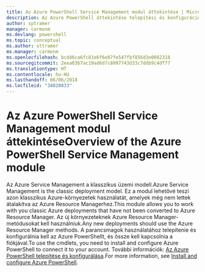 ```yaml
---
title: Az Azure PowerShell Service Management modul áttekintése | Microsoft Docs
description: Az Azure PowerShell áttekintése telepítési és konfigurációs hivatkozásokkal.
author: sptramer
manager: carmonm
ms.devlang: powershell
ms.topic: conceptual
ms.author: sttramer
ms.manager: carmonm
ms.openlocfilehash: bcd46ca6fc81e6f6e87fe547fbf856d3e0082318
ms.sourcegitcommit: 2eea03b7ac19ad6d7c8097743d33c7ddb9c4df77
ms.translationtype: HT
ms.contentlocale: hu-HU
ms.lasthandoff: 06/06/2018
ms.locfileid: "34820833"
---
```

# <a name="overview-of-the-azure-powershell-service-management-module"></a><span data-ttu-id="359c5-103">Az Azure PowerShell Service Management modul áttekintése</span><span class="sxs-lookup"><span data-stu-id="359c5-103">Overview of the Azure PowerShell Service Management module</span></span>

<span data-ttu-id="359c5-104">Az Azure Service Management a klasszikus üzemi modell.</span><span class="sxs-lookup"><span data-stu-id="359c5-104">Azure Service Management is the classic deployment model.</span></span> <span data-ttu-id="359c5-105">Ez a modul lehetővé teszi azon klasszikus Azure-környezetek használatát, amelyek még nem lettek átalakítva az Azure Resource Managerhez.</span><span class="sxs-lookup"><span data-stu-id="359c5-105">This module allows you to work with you classic Azure deployments that have not been converted to Azure Resource Manager.</span></span> <span data-ttu-id="359c5-106">Az új környezeteknek Azure Resource Manager-metódusokat kell használniuk.</span><span class="sxs-lookup"><span data-stu-id="359c5-106">Any new deployments should use the Azure Resource Manager methods.</span></span> <span data-ttu-id="359c5-107">A parancsmagok használatához telepítenie és konfigurálnia kell az Azure PowerShellt, és össze kell kapcsolnia a fiókjával.</span><span class="sxs-lookup"><span data-stu-id="359c5-107">To use the cmdlets, you need to install and configure Azure PowerShell to connect it to your account.</span></span> <span data-ttu-id="359c5-108">További információk: [Az Azure PowerShell telepítése és konfigurálása](install-azure-ps.md).</span><span class="sxs-lookup"><span data-stu-id="359c5-108">For more information, see [Install and configure Azure PowerShell](install-azure-ps.md).</span></span>
